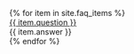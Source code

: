 <div class="accordion" id="faqAccordion">
  {% for item in site.faq_items %}
    <div class="card">
      <div class="card-header" id="heading{{ forloop.index }}">
          <a href="javascript:;" class="{% unless forloop.first %} collapsed{% endunless %}" data-toggle="collapse" data-target="#collapse{{ forloop.index }}">
            {{ item.question }}
          </a>
      </div>
      <div id="collapse{{ forloop.index }}" class="collapse {% if forloop.first %}show{% endif %}" data-parent="#faqAccordion">
        <div class="card-body">
          {{ item.answer }}
        </div>
      </div>
    </div>
  {% endfor %}
</div>